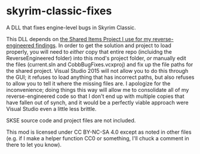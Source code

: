 # skyrim-classic-fixes
A DLL that fixes engine-level bugs in Skyrim Classic.

This DLL depends on [the Shared Items Project I use for my reverse-engineered findings](https://github.com/DavidJCobb/skyrim-classic-re). In order to get the solution and project to load properly, you will need to *either* copy that entire repo (incluidng the ReverseEngineered folder) into this mod's project folder, *or* manually edit the files (current.sln and CobbBugFixes.vcxproj) and fix up the file paths for the shared project. Visual Studio 2015 will not allow you to do this through the GUI; it refuses to load anything that has incorrect paths, but also refuses to allow you to tell it where the missing files are. I apologize for the inconvenience; doing things this way will allow me to consolidate all of my reverse-engineered code so that I don't end up with multiple copies that have fallen out of synch, and it would be a perfectly viable approach were Visual Studio even a little less brittle.

SKSE source code and project files are not included.

This mod is licensed under CC BY-NC-SA 4.0 except as noted in other files (e.g. if I make a helper function CC0 or something, I'll chuck a comment in there to let you know).
